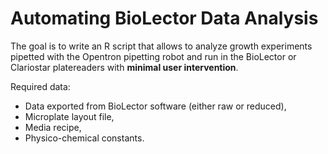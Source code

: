 # Automating BioLector Data Analysis

The goal is to write an R script that allows to analyze
growth experiments pipetted with the Opentron pipetting robot
and run in the BioLector or Clariostar platereaders 
with **minimal user intervention**.

Required data:

* Data exported from BioLector software (either raw or reduced),
* Microplate layout file,
* Media recipe,
* Physico-chemical constants.

